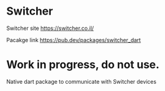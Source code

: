 # Switcher

Switcher site
https://switcher.co.il/

Pacakge link
https://pub.dev/packages/switcher_dart

# Work in progress, do not use.

Native dart package to communicate with Switcher devices

